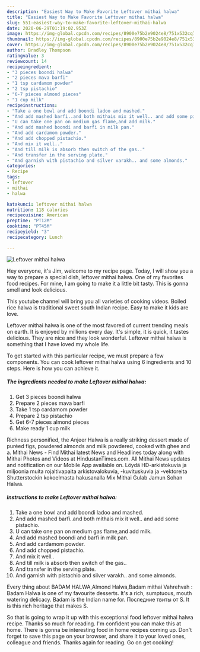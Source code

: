 ```yaml
---
description: "Easiest Way to Make Favorite Leftover mithai halwa"
title: "Easiest Way to Make Favorite Leftover mithai halwa"
slug: 551-easiest-way-to-make-favorite-leftover-mithai-halwa
date: 2020-06-29T01:19:02.953Z
image: https://img-global.cpcdn.com/recipes/8900e75b2e9024e8/751x532cq70/leftover-mithai-halwa-recipe-main-photo.jpg
thumbnail: https://img-global.cpcdn.com/recipes/8900e75b2e9024e8/751x532cq70/leftover-mithai-halwa-recipe-main-photo.jpg
cover: https://img-global.cpcdn.com/recipes/8900e75b2e9024e8/751x532cq70/leftover-mithai-halwa-recipe-main-photo.jpg
author: Bradley Thompson
ratingvalue: 3
reviewcount: 14
recipeingredient:
- "3 pieces boondi halwa"
- "2 pieces mava barfi"
- "1 tsp cardamom powder"
- "2 tsp pistachio"
- "6-7 pieces almond pieces"
- "1 cup milk"
recipeinstructions:
- "Take a one bowl and add boondi ladoo and mashed."
- "And add mashed barfi..and both mithais mix it well.. and add some pistachio."
- "U can take one pan on medium gas flame,and add milk."
- "And add mashed boondi and barfi in milk pan."
- "And add cardamom powder."
- "And add chopped pistachio."
- "And mix it well.."
- "And till milk is absorb then switch of the gas.."
- "And transfer in the serving plate."
- "And garnish with pistachio and silver varakh.. and some almonds."
categories:
- Recipe
tags:
- leftover
- mithai
- halwa

katakunci: leftover mithai halwa 
nutrition: 118 calories
recipecuisine: American
preptime: "PT12M"
cooktime: "PT45M"
recipeyield: "3"
recipecategory: Lunch

---
```



![Leftover mithai halwa](https://img-global.cpcdn.com/recipes/8900e75b2e9024e8/751x532cq70/leftover-mithai-halwa-recipe-main-photo.jpg)

Hey everyone, it's Jim, welcome to my recipe page. Today, I will show you a way to prepare a special dish, leftover mithai halwa. One of my favorites food recipes. For mine, I am going to make it a little bit tasty. This is gonna smell and look delicious.

This youtube channel will bring you all varieties of cooking videos. Boiled rice halwa is traditional sweet south Indian recipe. Easy to make it kids are love.

Leftover mithai halwa is one of the most favored of current trending meals on earth. It is enjoyed by millions every day. It's simple, it is quick, it tastes delicious. They are nice and they look wonderful. Leftover mithai halwa is something that I have loved my whole life.


To get started with this particular recipe, we must prepare a few components. You can cook leftover mithai halwa using 6 ingredients and 10 steps. Here is how you can achieve it.

<!--inarticleads1-->

##### The ingredients needed to make Leftover mithai halwa:

1. Get 3 pieces boondi halwa
1. Prepare 2 pieces mava barfi
1. Take 1 tsp cardamom powder
1. Prepare 2 tsp pistachio
1. Get 6-7 pieces almond pieces
1. Make ready 1 cup milk


Richness personified, the Anjeer Halwa is a really striking dessert made of puréed figs, powdered almonds and milk powdered, cooked with ghee and a. Mithai News - Find Mithai latest News and Headlines today along with Mithai Photos and Videos at HindustanTimes.com. All Mithai News updates and notification on our Mobile App available on. Löydä HD-arkistokuvia ja miljoonia muita rojaltivapaita arkistovalokuvia, -kuvituskuvia ja -vektoreita Shutterstockin kokoelmasta hakusanalla Mix Mithai Gulab Jamun Sohan Halwa. 

<!--inarticleads2-->

##### Instructions to make Leftover mithai halwa:

1. Take a one bowl and add boondi ladoo and mashed.
1. And add mashed barfi..and both mithais mix it well.. and add some pistachio.
1. U can take one pan on medium gas flame,and add milk.
1. And add mashed boondi and barfi in milk pan.
1. And add cardamom powder.
1. And add chopped pistachio.
1. And mix it well..
1. And till milk is absorb then switch of the gas..
1. And transfer in the serving plate.
1. And garnish with pistachio and silver varakh.. and some almonds.


Every thing about BADAM HALWA,Almond Halwa,Badam mithai Vahrehvah : Badam Halwa is one of my favourite desserts. It&#39;s a rich, sumptuous, mouth watering delicacy. Badam is the Indian name for. Последние твиты от S. It is this rich heritage that makes S. 

So that is going to wrap it up with this exceptional food leftover mithai halwa recipe. Thanks so much for reading. I'm confident you can make this at home. There is gonna be interesting food in home recipes coming up. Don't forget to save this page on your browser, and share it to your loved ones, colleague and friends. Thanks again for reading. Go on get cooking!

